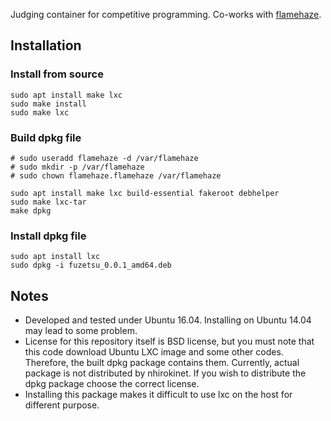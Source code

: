 Judging container for competitive programming. Co-works with [flamehaze](https://github.com/nhirokinet/flamehaze).

## Installation

### Install from source
```
sudo apt install make lxc
sudo make install
sudo make lxc
```

### Build dpkg file
```
# sudo useradd flamehaze -d /var/flamehaze
# sudo mkdir -p /var/flamehaze
# sudo chown flamehaze.flamehaze /var/flamehaze

sudo apt install make lxc build-essential fakeroot debhelper
sudo make lxc-tar
make dpkg
```

### Install dpkg file
```
sudo apt install lxc
sudo dpkg -i fuzetsu_0.0.1_amd64.deb
```

## Notes

- Developed and tested under Ubuntu 16.04. Installing on Ubuntu 14.04 may lead to some problem.
- License for this repository itself is BSD license, but you must note that this code download Ubuntu LXC image and some other codes. Therefore, the built dpkg package contains them. Currently, actual package is not distributed by nhirokinet. If you wish to distribute the dpkg package choose the correct license. 
- Installing this package makes it difficult to use lxc on the host for different purpose.
